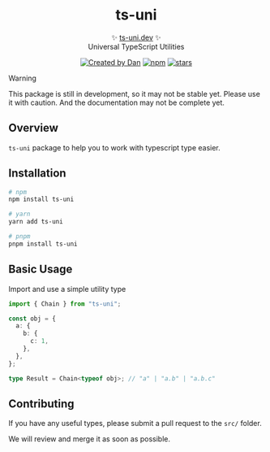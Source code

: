 <p align="center">
  <!-- <img src="logo.svg" width="200px" align="center" alt="Zod logo" /> -->
  <h1 align="center">ts-uni</h1>
  <p align="center">
    ✨ <a href="https://github.com/duongductrong/ts-uni">ts-uni.dev</a> ✨
    <br/>
    Universal TypeScript Utilities
  </p>
</p>

<!-- [![Build Status](https://img.shields.io/github/actions/workflow/status/duongductrong/ts-uni/lint-and-type.yml?branch=main&style=flat&colorA=000000&colorB=000000)](https://github.com/duongductrong/ts-uni/actions?query=workflow%3ALint) -->

<!-- [![Build Size](https://img.shields.io/bundlephobia/minzip/ts-uni?label=bundle%20size&style=flat&colorA=000000&colorB=000000)](https://bundlephobia.com/result?p=ts-uni) -->

<p align="center">
<a href="https://twitter.com/duongductrong_" rel="nofollow"><img src="https://img.shields.io/badge/created%20by-@duongductrong-4BBAAB.svg" alt="Created by Dan"></a>
<!-- <a href="https://opensource.org/licenses/MIT" rel="nofollow"><img src="https://img.shields.io/github/license/colinhacks/ts-uni" alt="License"></a> -->
<a href="https://www.npmjs.com/package/ts-uni" rel="nofollow"><img src="https://img.shields.io/npm/dw/ts-uni.svg" alt="npm"></a>
<a href="https://www.npmjs.com/package/ts-uni" rel="nofollow"><img src="https://img.shields.io/github/stars/duongductrong/ts-uni" alt="stars"></a>
</p>

> [!WARNING]  
> This package is still in development, so it may not be stable yet.
> Please use it with caution.
> And the documentation may not be complete yet.

## Overview

`ts-uni` package to help you to work with typescript type easier.

## Installation

```bash
# npm
npm install ts-uni

# yarn
yarn add ts-uni

# pnpm
pnpm install ts-uni
```

## Basic Usage

Import and use a simple utility type

```ts
import { Chain } from "ts-uni";

const obj = {
  a: {
    b: {
      c: 1,
    },
  },
};

type Result = Chain<typeof obj>; // "a" | "a.b" | "a.b.c"
```

## Contributing

If you have any useful types, please submit a pull request to the `src/` folder.

We will review and merge it as soon as possible.
